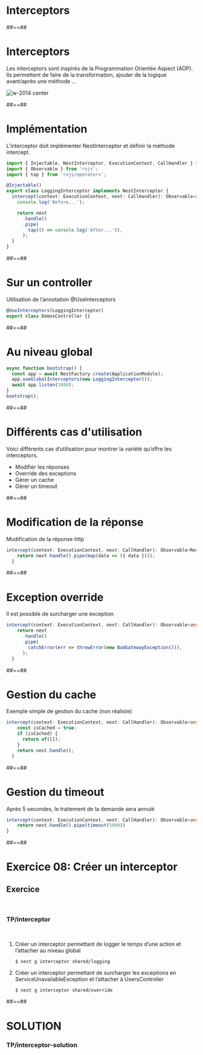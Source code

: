 <!-- .slide: class="transition " -->

# Interceptors

##==##
# Interceptors

Les interceptors sont inspirés de la Programmation Orientée Aspect (AOP).
Ils permettent de faire de la transformation, ajouter de la logique avant/après une méthode ...

![w-2014 center](./assets/images/g5c833a2249_0_311.png)

##==##
<!-- .slide: class="with-code" -->

# Implémentation
L’interceptor doit implémenter NestInterceptor et définir la méthode intercept.

```typescript
import { Injectable, NestInterceptor, ExecutionContext, CallHandler } from '@nestjs/common';
import { Observable } from 'rxjs';
import { tap } from 'rxjs/operators';

@Injectable()
export class LoggingInterceptor implements NestInterceptor {
  intercept(context: ExecutionContext, next: CallHandler): Observable<any> {
    console.log('Before...');

    return next
      .handle()
      .pipe(
        tap(() => console.log('After...')),
      );
  }
}
```

##==##
<!-- .slide: class="with-code" -->

# Sur un controller
Utilisation de l’annotation @UseInterceptors

```typescript
@UseInterceptors(LoggingInterceptor)
export class DemosController {}
```
<!-- .slide: class="big-code" -->

##==##
<!-- .slide: class="with-code" -->

# Au niveau global
```typescript
async function bootstrap() {
  const app = await NestFactory.create(ApplicationModule);
  app.useGlobalInterceptors(new LoggingInterceptor());
  await app.listen(3000);
}
bootstrap();
```
<!-- .slide: class="big-code" -->

##==##
# Différents cas d'utilisation
Voici différents cas d’utilisation pour montrer la variété qu’offre les interceptors.

* Modifier les réponses
* Override des exceptions
* Gérer un cache
* Gérer un timeout

##==##
<!-- .slide: class="with-code" -->

# Modification de la réponse
Modification de la réponse http

```typescript
intercept(context: ExecutionContext, next: CallHandler): Observable<Response<T>> {
    return next.handle().pipe(map(data => ({ data })));
  }
```
<!-- .slide: class="big-code" -->

##==##
<!-- .slide: class="with-code" -->

# Exception override
Il est possible de surcharger une exception

```typescript
intercept(context: ExecutionContext, next: CallHandler): Observable<any> {
    return next
      .handle()
      .pipe(
        catchError(err => throwError(new BadGatewayException())),
      );
  }
```
<!-- .slide: class="big-code" -->

##==##
<!-- .slide: class="with-code" -->

# Gestion du cache
Exemple simple de gestion du cache (non réaliste)

```typescript
intercept(context: ExecutionContext, next: CallHandler): Observable<any> {
    const isCached = true;
    if (isCached) {
      return of([]);
    }
    return next.handle();
  }
```
<!-- .slide: class="big-code" -->

##==##
<!-- .slide: class="with-code" -->

# Gestion du timeout
Après 5 secondes, le traitement de la demande sera annulé

```typescript
intercept(context: ExecutionContext, next: CallHandler): Observable<any> {
    return next.handle().pipe(timeout(5000))
}
```
<!-- .slide: class="big-code" -->

##==##
<!-- .slide: class="exercice sfeir-bg-pink" -->

# Exercice 08: Créer un interceptor
## Exercice
<br>

### TP/interceptor
<br>

1. Créer un interceptor permettant de logger le temps d’une action et l’attacher au niveau global
    ```shell
    $ nest g interceptor shared/logging
    ```
2. Créer un interceptor permettant de surcharger les exceptions en ServiceUnavailableException et l’attacher à UsersController
    ```shell
    $ nest g interceptor shared/override
    ```

##==##
<!-- .slide: class="exercice sfeir-bg-pink" -->

# SOLUTION

### TP/interceptor-solution

<!-- .element: class="full-center" -->
